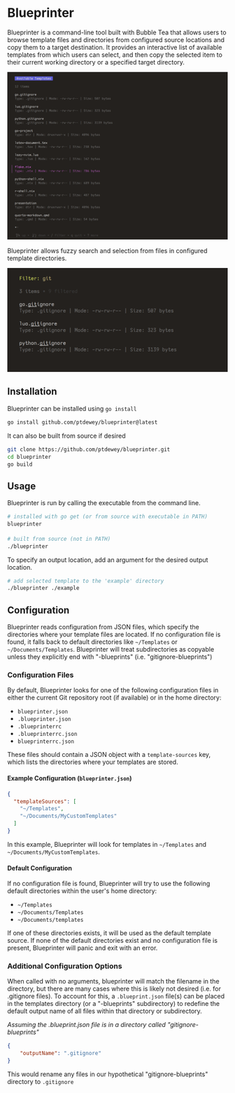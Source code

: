 # Blueprinter

Blueprinter is a command-line tool built with Bubble Tea that allows users to browse template files and directories from configured source locations and copy them to a target destination. It provides an interactive list of available templates from which users can select, and then copy the selected item to their current working directory or a specified target directory.

![Blueprinter Interface](./assets/screenshot-1.png)

Blueprinter allows fuzzy search and selection from files in configured template directories.

![Blueprinter Filtered Interface](./assets/screenshot-2.png)


## Installation

Blueprinter can be installed using `go install`

```bash
go install github.com/ptdewey/blueprinter@latest
```

It can also be built from source if desired
```bash
git clone https://github.com/ptdewey/blueprinter.git
cd blueprinter
go build
```

## Usage

Blueprinter is run by calling the executable from the command line.

```bash
# installed with go get (or from source with executable in PATH)
blueprinter

# built from source (not in PATH)
./blueprinter
```

To specify an output location, add an argument for the desired output location.

```bash
# add selected template to the 'example' directory
./blueprinter ./example
```

## Configuration

Blueprinter reads configuration from JSON files, which specify the directories where your template files are located. If no configuration file is found, it falls back to default directories like `~/Templates` or `~/Documents/Templates`.
Blueprinter will treat subdirectories as copyable unless they explicitly end with "-blueprints" (i.e. "gitignore-blueprints")

### Configuration Files

By default, Blueprinter looks for one of the following configuration files in either the current Git repository root (if available) or in the home directory:

- `blueprinter.json`
- `.blueprinter.json`
- `.blueprinterrc`
- `.blueprinterrc.json`
- `blueprinterrc.json`

These files should contain a JSON object with a `template-sources` key, which lists the directories where your templates are stored.

#### Example Configuration (`blueprinter.json`)

```json
{
  "templateSources": [
    "~/Templates",
    "~/Documents/MyCustomTemplates"
  ]
}
```

In this example, Blueprinter will look for templates in `~/Templates` and `~/Documents/MyCustomTemplates`.

#### Default Configuration

If no configuration file is found, Blueprinter will try to use the following default directories within the user's home directory:

- `~/Templates`
- `~/Documents/Templates`
- `~/Documents/templates`

If one of these directories exists, it will be used as the default template source. If none of the default directories exist and no configuration file is present, Blueprinter will panic and exit with an error.


### Additional Configuration Options

When called with no arguments, blueprinter will match the filename in the directory, but there are many cases where this is likely not desired (i.e. for .gitignore files).
To account for this, a `.blueprint.json` file(s) can be placed in the templates directory (or a "-blueprints" subdirectory) to redefine the default output name of all files within that directory or subdirectory.

*Assuming the .blueprint.json file is in a directory called "gitignore-blueprints"*

```json
{
    "outputName": ".gitignore"
}
```

This would rename any files in our hypothetical "gitignore-blueprints" directory to `.gitignore`
